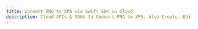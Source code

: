 ---title: Convert PNG to XPS via Swift SDK in Clouddescription: Cloud APIs & SDKs to Convert PNG to XPS. Also Create, Edit & Render Microsoft Word & OpenOffice documents in the Cloud.---